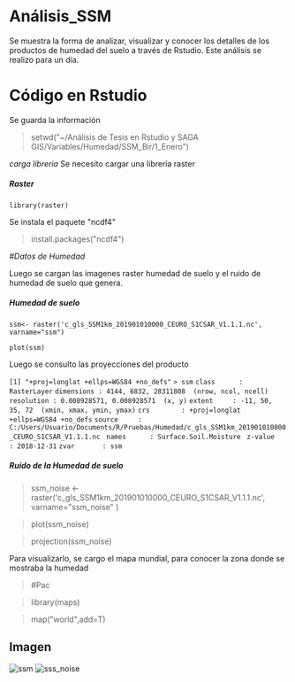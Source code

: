 # Análisis_SSM 
Se muestra la forma de analizar, visualizar y conocer los detalles de los productos de humedad del suelo a través de Rstudio. Este análisis se realizo para un día. 


# Código en Rstudio 

Se guarda la información

> setwd("~/Análisis de Tesis en Rstudio y SAGA GIS/Variables/Humedad/SSM_Bir/1_Enero")

*carga libreria*
Se necesito cargar una librería raster

##### Raster 

```library(raster)```

Se instala el paquete "ncdf4"

> install.packages("ncdf4")

*#Datos de Humedad*

Luego se cargan las imagenes raster humedad de suelo y el ruido de humedad de suelo que genera.

##### Humedad de suelo

```ssm<- raster('c_gls_SSM1km_201901010000_CEURO_S1CSAR_V1.1.1.nc', varname="ssm")```

```plot(ssm)```

Luego se consulto las proyecciones del producto

```[1] "+proj=longlat +ellps=WGS84 +no_defs"```
```> ssm```
```class      : RasterLayer```
```dimensions : 4144, 6832, 28311808  (nrow, ncol, ncell)```
```resolution : 0.008928571, 0.008928571  (x, y)```
```extent     : -11, 50, 35, 72  (xmin, xmax, ymin, ymax)```
```crs        : +proj=longlat +ellps=WGS84 +no_defs``` 
```source     :``` ```C:/Users/Usuario/Documents/R/Pruebas/Humedad/c_gls_SSM1km_201901010000_CEURO_S1CSAR_V1.1.1.nc ```
```names      : Surface.Soil.Moisture ```
```z-value    : 2018-12-31``` 
```zvar       : ssm```

##### Ruido de la Humedad de suelo

 >ssm_noise <- raster('c_gls_SSM1km_201901010000_CEURO_S1CSAR_V1.1.1.nc', varname="ssm_noise" )
 
>plot(ssm_noise)

>projection(ssm_noise)

Para visualizarlo, se cargo el mapa mundial, para conocer la zona donde se mostraba la humedad
>#Pac

>library(maps)

>map("world",add=T)


## Imagen 
![ssm](https://user-images.githubusercontent.com/78845785/110502362-6d126200-80fb-11eb-9fde-b4760091b975.JPG)
![sss_noise](https://user-images.githubusercontent.com/78845785/110502367-6daaf880-80fb-11eb-99df-3d159fdffedc.jpg)

